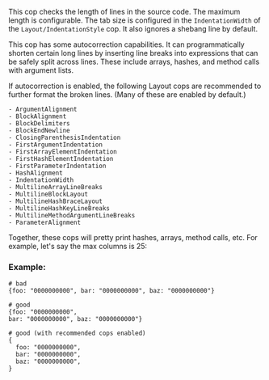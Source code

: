 This cop checks the length of lines in the source code.
The maximum length is configurable.
The tab size is configured in the `IndentationWidth`
of the `Layout/IndentationStyle` cop.
It also ignores a shebang line by default.

This cop has some autocorrection capabilities.
It can programmatically shorten certain long lines by
inserting line breaks into expressions that can be safely
split across lines. These include arrays, hashes, and
method calls with argument lists.

If autocorrection is enabled, the following Layout cops
are recommended to further format the broken lines.
(Many of these are enabled by default.)

    - ArgumentAlignment
    - BlockAlignment
    - BlockDelimiters
    - BlockEndNewline
    - ClosingParenthesisIndentation
    - FirstArgumentIndentation
    - FirstArrayElementIndentation
    - FirstHashElementIndentation
    - FirstParameterIndentation
    - HashAlignment
    - IndentationWidth
    - MultilineArrayLineBreaks
    - MultilineBlockLayout
    - MultilineHashBraceLayout
    - MultilineHashKeyLineBreaks
    - MultilineMethodArgumentLineBreaks
    - ParameterAlignment

Together, these cops will pretty print hashes, arrays,
method calls, etc. For example, let's say the max columns
is 25:

### Example:

    # bad
    {foo: "0000000000", bar: "0000000000", baz: "0000000000"}

    # good
    {foo: "0000000000",
    bar: "0000000000", baz: "0000000000"}

    # good (with recommended cops enabled)
    {
      foo: "0000000000",
      bar: "0000000000",
      baz: "0000000000",
    }